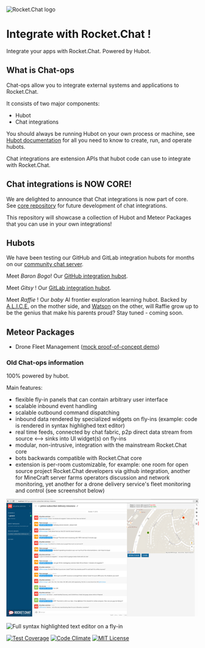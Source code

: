 ![Rocket.Chat logo](https://rocket.chat/images/logo/logo-dark.svg?v3)

# Integrate with Rocket.Chat !

Integrate your apps with Rocket.Chat.   Powered by Hubot.

## What is Chat-ops

Chat-ops allow you to integrate external systems and applications to Rocket.Chat.

It consists of two major components:

* Hubot
* Chat integrations

You should always be running Hubot on your own process or machine, see [Hubot documentation](https://hubot.github.com/docs/) for all you need to know to create, run, and operate hubots.

Chat integrations are extension APIs that hubot code can use to integrate with Rocket.Chat.

## Chat integrations is NOW CORE!

We are delighted to announce that Chat integrations is now part of core.  See [core repository](https://github.com/RocketChat/Rocket.Chat) for future development of chat integrations.

This repository will showcase a collection of Hubot and Meteor Packages that you can use in your own integrations!

## Hubots 

We have been testing our GitHub and GitLab integration hubots for months on our 
[community chat server](https://demo.rocket.chat/).

Meet *Baron Bogo*!   Our [GitHub integration hubot](https://github.com/RocketChat/Rocket.Chat.Ops/tree/develop/hubots/hubot-baronbogo).

Meet *Gitsy* !   Our [GitLab integration hubot](https://github.com/RocketChat/Rocket.Chat.Ops/tree/develop/hubots/hubot-gitsy).

Meet *Raffie* !  Our _baby_ AI frontier exploration learning hubot.  Backed by [A.L.I.C.E.](http://www.alicebot.org/about.html) on the mother side, and [Watson](http://www.ibm.com/smarterplanet/us/en/ibmwatson/developercloud/services-catalog.html) on the other, will Raffie grow up to be the genius that make his parents proud?   Stay tuned - coming soon.


## Meteor Packages 
* Drone Fleet Management ([mock proof-of-concept demo](https://github.com/RocketChat/Rocket.Chat.Ops/tree/develop/packages/rocketchat-chatops))


### Old Chat-ops information

100% powered by hubot.

Main features:

* flexible fly-in panels that can contain arbitrary user interface
* scalable inbound event handling
* scalable outbound command dispatching
* inbound data rendered by specialized widgets on fly-ins (example: code is rendered in syntax highlighed text editor)
* real time feeds, connected by chat fabric, p2p direct data stream from source <--> sinks into UI widget(s) on fly-ins
* modular, non-intrusive, integration with the mainstream Rocket.Chat core
* bots backwards compatible with Rocket.Chat core
* extension is per-room customizable, for example: one room for open source project Rocket.Chat developers via github integration, another for MineCraft server farms operators discussion and network monitoring, yet another for a drone delivery service's fleet monitoring and control (see screenshot below)

![Integrate your apps with fly-in panels](https://raw.githubusercontent.com/Sing-Li/bbug/master/images/dronechatops.png)

![Full syntax highlighted text editor on a fly-in](https://cloud.githubusercontent.com/assets/122633/9616075/2d6b419c-50ca-11e5-8eef-3d378250396d.png)



[![Test Coverage](https://codeclimate.com/github/RocketChat/Rocket.Chat.Ops/badges/coverage.svg)](https://codeclimate.com/github/RocketChat/Rocket.Chat.Ops/coverage)
[![Code Climate](https://codeclimate.com/github/RocketChat/Rocket.Chat.Ops/badges/gpa.svg)](https://codeclimate.com/github/RocketChat/Rocket.Chat.Ops)
[![MIT License](http://img.shields.io/badge/license-MIT-blue.svg?style=flat)](https://github.com/RocketChat/Rocket.Chat/raw/master/LICENSE)

